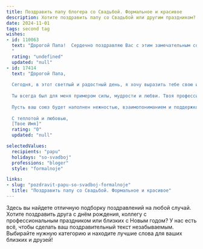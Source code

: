 ```yaml
---
title: Поздравить папу блогера со Свадьбой. Формальное и красивое
description: Хотите поздравить папу со Свадьбой или другим праздником? Наш ИИ создаст незабываемое поздравление, а вы обязательно выделитесь среди других.  
date: 2024-11-01
tags: second tag
wishes:
- id: 110063
  text: "Дорогой Папа!  Сердечно поздравляю Вас с этим замечательным событием – Вашей свадьбой! Желаю Вам и Вашей супруге долгих лет счастливой совместной жизни, наполненной любовью, взаимопониманием и радостью. Пусть ваш творческий путь блогера будет сопряжен с постоянным вдохновением и успехом, а семейное счастье станет надежным тылом и неиссякаемым источником сил.  Будьте счастливы!
  "
  rating: "undefined"
  updated: "null"
- id: 17414
  text: "Дорогой Папа,
  
  Сегодня, в этот светлый и радостный день, я хочу выразить тебе свою искреннюю благодарность и глубокое уважение. Твоя свадьба — это новый, прекрасный этап в твоей жизни, и я с радостью поздравляю тебя с этим событием.
  
  Ты всегда был для меня примером силы, мудрости и любви. Твоя профессиональная деятельность как блогера вдохновляет и воодушевляет не только меня, но и тысячи твоих подписчиков. Твои истории и идеи пронизаны оптимизмом и стремлением к лучшему, и я уверен, что эти качества помогут тебе и твоей второй половинке строить счастливое и гармоничное совместное будущее.
  
  Пусть ваш союз будет наполнен нежностью, взаимопониманием и поддержкой. Пусть каждый день приносит вам новые радости и открытия, а любовь между вами будет крепнуть с каждым годом.
  
  С теплотой и любовью,
  [Твое Имя]"
  rating: "0"
  updated: "null"

selectedValues:
  recipients: "papu"
  holidays: "so-svadboj"
  professions: "bloger"
  style: "formalnoje"

links:
- slug: "pozdravit-papu-so-svadboj-formalnoje"
  title: "Поздравить папу со Свадьбой. Формальное и красивое"
---
```


Здесь вы найдете отличную подборку поздравлений на любой случай. 
Хотите поздравить друга с днём рождения, коллегу с профессиональным праздником или близких с Новым годом? У нас есть всё, чтобы сделать ваш поздравительный текст незабываемым. Выбирайте нужную категорию и находите лучшие слова для ваших близких и друзей!
